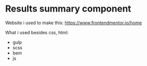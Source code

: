 # Results summary component

Website i used to make this: https://www.frontendmentor.io/home

What i used besides css, html:

* gulp
* scss
* bem
* js